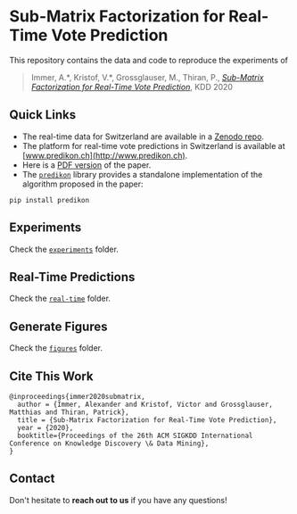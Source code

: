 # Sub-Matrix Factorization for Real-Time Vote Prediction

This repository contains the data and code to reproduce the experiments of

> Immer, A.\*, Kristof, V.\*, Grossglauser, M., Thiran, P., [*Sub-Matrix Factorization for Real-Time Vote Prediction*](https://infoscience.epfl.ch/record/278872), KDD 2020

## Quick Links

- The real-time data for Switzerland are available in a [Zenodo repo](https://zenodo.org/record/3984924).
- The platform for real-time vote predictions in Switzerland is available at [www.predikon.ch](http://www.predikon.ch).
- Here is a [PDF version](https://infoscience.epfl.ch/record/278872) of the paper.
- The [`predikon`](https://github.com/indy-lab/predikon) library provides a standalone implementation of the algorithm proposed in the paper:
```
pip install predikon
```

## Experiments

Check the [`experiments`](experiments) folder.

## Real-Time Predictions

Check the [`real-time`](real-time) folder.

## Generate Figures

Check the [`figures`](figures) folder.

## Cite This Work

```
@inproceedings{immer2020submatrix,
  author = {Immer, Alexander and Kristof, Victor and Grossglauser, Matthias and Thiran, Patrick},
  title = {Sub-Matrix Factorization for Real-Time Vote Prediction},
  year = {2020},
  booktitle={Proceedings of the 26th ACM SIGKDD International Conference on Knowledge Discovery \& Data Mining},
}
```

## Contact

Don't hesitate to **reach out to us** if you have any questions!

